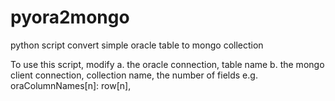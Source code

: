 # pyora2mongo
python script convert simple oracle table to mongo collection

To use this script, modify
a. the oracle connection, table name
b. the mongo client connection, collection name, the number of fields 
e.g. oraColumnNames[n]: row[n],
